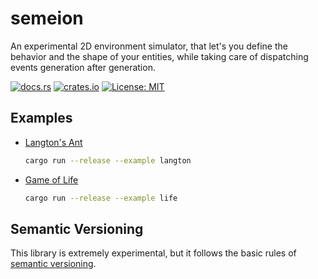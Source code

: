 # semeion

An experimental 2D environment simulator, that let's you define the behavior and
the shape of your entities, while taking care of dispatching events generation
after generation.

[![docs.rs](https://docs.rs/semeion/badge.svg)](https://docs.rs/semeion)
[![crates.io](https://img.shields.io/crates/v/semeion.svg)](https://crates.io/crates/semeion)
[![License: MIT](https://img.shields.io/badge/License-MIT-blue.svg)](LICENSE)


## Examples

 - [Langton's Ant](https://en.wikipedia.org/wiki/Langton%27s_ant)

    ```bash
    cargo run --release --example langton
    ```

 - [Game of Life](https://en.wikipedia.org/wiki/Conway%27s_Game_of_Life)

    ```bash
    cargo run --release --example life
    ```


## Semantic Versioning

This library is extremely experimental, but it follows the basic rules of
[semantic versioning](https://doc.rust-lang.org/cargo/reference/manifest.html#the-version-field).
